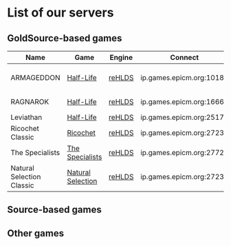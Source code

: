 # List of our servers

## GoldSource-based games

| Name | Game | Engine | Connect | Status | Owner | Comment
|------|--------|---------|-------|--------|--------|--------
| ARMAGEDDON | [Half-Life](http://store.steampowered.com/app/70/HalfLife/) | [reHLDS](https://github.com/dreamstalker/rehlds) | ip.games.epicm.org:1018 | Active | [EpicMorg](https://vk.com/epicmorg_games) | Classic public server
| RAGNAROK | [Half-Life](http://store.steampowered.com/app/70/HalfLife/) | [reHLDS](https://github.com/dreamstalker/rehlds) | ip.games.epicm.org:1666 | Active | [EpicMorg](https://vk.com/epicmorg_games) | [GunGame](http://aghl.ru/forum/viewtopic.php?p=9328) Mod
| Leviathan | [Half-Life](http://store.steampowered.com/app/70/HalfLife/) | [reHLDS](https://github.com/dreamstalker/rehlds) | ip.games.epicm.org:2517 | Active | [EpicMorg](https://vk.com/epicmorg_games) | [ZXC](https://github.com/ZXCmod) Mod
| Ricochet Classic | [Ricochet](http://store.steampowered.com/app/60/Ricochet/) | [reHLDS](https://github.com/dreamstalker/rehlds) | ip.games.epicm.org:27234 | Active | [Alex_Z](https://github.com/Aleks-Z) | -
| The Specialists | [The Specialists](http://www.moddb.com/mods/the-specialists/downloads) | [reHLDS](https://github.com/dreamstalker/rehlds) | ip.games.epicm.org:27722 | Active | [Alex_Z](https://github.com/Aleks-Z) | -
| Natural Selection Classic | [Natural Selection](https://unknownworlds.com/ns/) | [reHLDS](https://github.com/dreamstalker/rehlds) | ip.games.epicm.org:27231 | Active | [Alex_Z](https://github.com/Aleks-Z) | -

## Source-based games
 

## Other games
 
